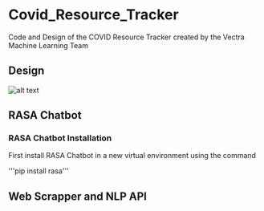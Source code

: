 # Covid_Resource_Tracker
Code and Design of the COVID Resource Tracker created by the Vectra Machine Learning Team

## Design

![alt text](https://github.com/VectraML/Covid_Resource_Tracker/blob/Main/source/COVID_Tracker.png?raw=true)

## RASA Chatbot

### RASA Chatbot Installation

First install RASA Chatbot in a new virtual environment using the command 

'''pip install rasa'''


## Web Scrapper and NLP API
